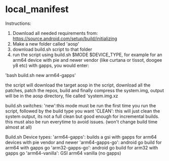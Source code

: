 # local_manifest
Instructions:
1. Download all needed requirements from: https://source.android.com/setup/build/initializing
2. Make a new folder called 'aosp'
3. download build.sh script to that folder
4. run the script using build.sh $MODE $DEVICE_TYPE,
for example for an arm64 device with pie and newer vendor (like curtana or tissot, doogee y8 etc) with gapps, you would enter:

'bash build.sh new arm64-gapps'

the script will download the target aosp in the script, download all the patches, patch the repos, build and finally compress the system.img, output will be in the aosp directory,
file called 'system.img.xz

build.sh switches:
'new':this mode must be run the first time you run the script, followed by the build type you want
'CLEAN': this will just clean the system output, its not a full clean but good enough for incremental builds. this must also be run everytime to avoid issues. (won't change build time almost at all)

Build.sh Device types:
'arm64-gapps': builds a gsi with gapps for arm64 devices with pie vendor and newer
'arm64-gapps-go': android go build for arm64 with gapps go
'arm32-gapps-go': android go build for arm32 with gapps go
'arm64-vanilla': GSI arm64 vanilla (no gapps)
